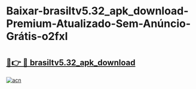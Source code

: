 # Baixar-brasiltv5.32_apk_download-Premium-Atualizado-Sem-Anúncio-Grátis-o2fxl

# <h2><a href="https://fsyj8r.esa.edu.pl?src=brasiltv5.32_apk_download&ref=o2fxl">🔗👉 🔴 brasiltv5.32_apk_download</a></h2>

[![acn](https://github.com/user-attachments/assets/0f9c940e-d8b0-45ae-aac7-cd30a18b3e1c)](https://fsyj8r.esa.edu.pl?src=brasiltv5.32_apk_download&ref=o2fxl)

